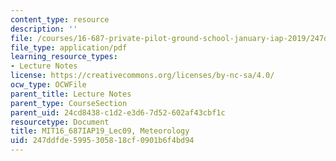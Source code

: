 ```yaml
---
content_type: resource
description: ''
file: /courses/16-687-private-pilot-ground-school-january-iap-2019/247ddfde5995305818cf0901b6f4bd94_MIT16_687IAP19_Lec09.pdf
file_type: application/pdf
learning_resource_types:
- Lecture Notes
license: https://creativecommons.org/licenses/by-nc-sa/4.0/
ocw_type: OCWFile
parent_title: Lecture Notes
parent_type: CourseSection
parent_uid: 24cd8438-c1d2-e3d6-7d52-602af43cbf1c
resourcetype: Document
title: MIT16_687IAP19_Lec09, Meteorology
uid: 247ddfde-5995-3058-18cf-0901b6f4bd94
---
```

